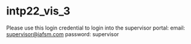 # intp22_vis_3

Please use this login credential to login into the supervisor portal:
  email: supervisor@iafsm.com
  password: supervisor
